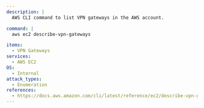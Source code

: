 ```yaml
---
description: |
  AWS CLI command to list VPN gateways in the AWS account.

command: |
  aws ec2 describe-vpn-gateways

items:
  - VPN Gateways
services:
  - AWS EC2
OS:
  - Internal
attack_types:
  - Enumeration
references:
  - https://docs.aws.amazon.com/cli/latest/reference/ec2/describe-vpn-gateways.html
---
```

